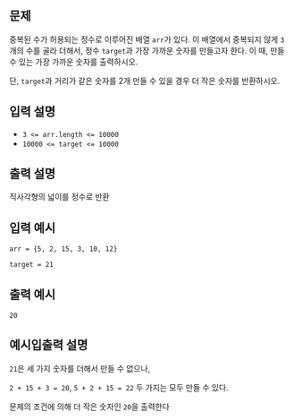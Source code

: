 ## 문제

중복된 수가 허용되는 정수로 이루어진 배열 `arr`가 있다. 이 배열에서 중복되지 않게 `3`개의 수를 골라 더해서, 정수 `target`과 가장 가까운 숫자를 만들고자 한다. 이 때, 만들 수 있는 가장 가까운 숫자를 출력하시오.

단, `target`과 거리가 같은 숫자를 2개 만들 수 있을 경우 더 작은 숫자를 반환하시오.

## 입력 설명

- `3 <= arr.length <= 10000`
- `10000 <= target <= 10000`

## 출력 설명

직사각형의 넓이를 정수로 반환

## 입력 예시

`arr = {5, 2, 15, 3, 10, 12}`

`target = 21`

## 출력 예시

`20`

## 예시입출력 설명

`21`은 세 가지 숫자를 더해서 만들 수 없으나,

`2 + 15 + 3 = 20`, `5 + 2 + 15 = 22` 두 가지는 모두 만들 수 있다.

문제의 조건에 의해 더 작은 숫자인 `20`을 출력한다
